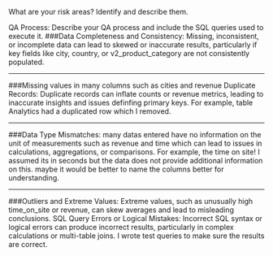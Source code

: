 What are your risk areas? Identify and describe them.



QA Process:
Describe your QA process and include the SQL queries used to execute it.
###Data Completeness and Consistency:
Missing, inconsistent, or incomplete data can lead to skewed or inaccurate results, particularly if key fields like city, country, or v2_product_category are not consistently populated.

---
###Missing values in many columns such as cities and revenue
Duplicate Records: Duplicate records can inflate counts or revenue metrics, leading to inaccurate insights and issues definfing primary keys. For example, table Analytics had a duplicated row which I removed.

---
###Data Type Mismatches: many datas entered have no information on the unit of measurements such as revenue and time which can lead to issues in calculations, aggregations, or comparisons. For example, the time on site! I assumed its in seconds but the data does not provide additional information on this. maybe it would be better to name the columns better for understanding.

---
###Outliers and Extreme Values: Extreme values, such as unusually high time_on_site or revenue, can skew averages and lead to misleading conclusions.
SQL Query Errors or Logical Mistakes: Incorrect SQL syntax or logical errors can produce incorrect results, particularly in complex calculations or multi-table joins. I wrote test queries to make sure the results are correct.
